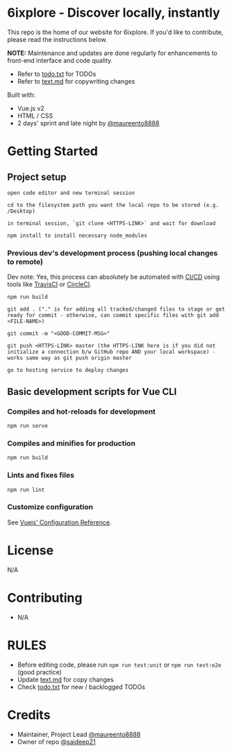 # 6ixplore - Discover locally, instantly

This repo is the home of our website for 6ixplore. If you'd like to contribute, please read the instructions below.

<strong>NOTE:</strong> Maintenance and updates are done regularly for enhancements to front-end interface and code quality.

- Refer to [todo.txt](./todo.txt) for TODOs
- Refer to [text.md](./text.md) for copywriting changes

Built with:

- Vue.js v2
- HTML / CSS
- 2 days' sprint and late night by [@maureento8888](https://github.com/maureento8888)

# Getting Started

## Project setup

```
open code editor and new terminal session

cd to the filesystem path you want the local repo to be stored (e.g. /Desktop)

in terminal session, `git clone <HTTPS-LINK>` and wait for download

npm install to install necessary node_modules
```

### Previous dev's development process (pushing local changes to remote)

Dev note: Yes, this process can absolutely be automated with [CI/CD](https://circleci.com/continuous-integration/?utm_source=google&utm_medium=sem&utm_campaign=sem-google-dg--uscan-en-cicd-maxConv-lg-nb&utm_term=g_e-ci%20cd_c__toolchain_20210603&utm_content=sem-google-dg--uscan-en-cicd-maxConv-lg-nb_keyword-text_eta-cicd_mixed-&gclid=CjwKCAiA9aKQBhBREiwAyGP5lY08c34l1PPSVor1fQWm2CZt2vvUJwieB0csT1uX3FP_48id26MAuhoC5pIQAvD_BwE) using tools like [TravisCI](https://travis-ci.org) or [CircleCI](https://circleci.com).

```
npm run build

git add . ("." is for adding all tracked/changed files to stage or get ready for commit - otherwise, can commit specific files with git add <FILE-NAME>)

git commit -m "<GOOD-COMMIT-MSG>"

git push <HTTPS-LINK> master (the HTTPS-LINK here is if you did not initialize a connection b/w GitHub repo AND your local workspace) - works same way as git push origin master

go to hosting service to deploy changes

```

## Basic development scripts for Vue CLI

### Compiles and hot-reloads for development

```
npm run serve
```

### Compiles and minifies for production

```
npm run build
```

### Lints and fixes files

```
npm run lint
```

### Customize configuration

See [Vuejs' Configuration Reference](https://cli.vuejs.org/config/).

# License

N/A

# Contributing

- N/A

# RULES

- Before editing code, please run `npm run test:unit` or `npm run test:e2e` (good practice)
- Update [text.md](./text.md) for copy changes
- Check [todo.txt](./todo.txt) for new / backlogged TODOs

# Credits

- Maintainer, Project Lead [@maureento8888](https://github.com/maureento8888)
- Owner of repo [@saideep21](https://github.com/saideep21)
